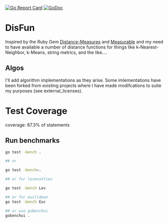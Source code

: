 [![Go Report Card](https://goreportcard.com/badge/github.com/jbowles/disfun)](https://goreportcard.com/report/github.com/jbowles/disfun)
[![GoDoc](https://godoc.org/github.com/jbowles/disfun?status.svg)](https://godoc.org/github.com/jbowles/disfun)

# DisFun
Inspired by the Ruby Gem [Distance-Measures](https://github.com/reddavis/Distance-Measures) and [Measurable](https://github.com/agarie/measurable) and my need to have available a number of distance functions for things like k-Nearest-Neighbor, k-Means, string metrics, and the like....

## Algos
I'll add algorithm implementations as they arise. Some imlementations have been forked from existing projects where I have made modifcations to suite my purposes (see external_licenses).

# Test Coverage
coverage: 87.3% of statements

## Run benchmarks

```sh
go test -bench .

## or

go test -bench=.

## or for levenshtien

go test -bench Lev

## or for euclidean
go test -bench Euc

## or use gobenchui
gobenchui .
```
